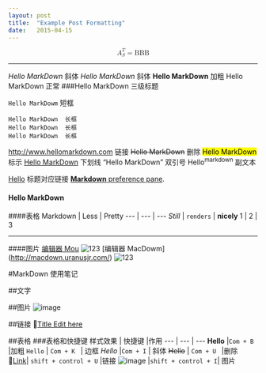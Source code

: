 ```yaml
---
layout: post
title:  "Example Post Formatting" 
date:   2015-04-15
---
```


<math display="block">
    <msubsup><mi>A</mi> <mi>S</mi> <mi>T</mi></msubsup>
    <mo>=</mo>
    <mi>BBB</mi>
</math>

<!--![Rendering preferences pane](http://d.pr/i/rT4d+)--> 
 
*****
 
_Hello MarkDown_     斜体
*Hello MarkDown*     斜体
**Hello MarkDown**   加粗
Hello MarkDown       正常 
###Hello MarkDown  三级标题

`Hello MarkDowm`     短框

```
Hello MarkDown  长框
Hello MarkDown  长框
Hello MarkDown  长框
```

<http://www.hellomarkdown.com> 链接
<del>Hello MarkDown</del>      删除
<mark>Hello MarkDown</mark>    标示
<u>Hello MarkDown</u>          下划线
<q>Hello MarkDown</q>          双引号
Hello<sup>markdown</sup>       副文本

[Hello](wwww.markdown.com)     标题对应链接
[**Markdown** preference pane](#markdown-pane). 
#### <a name="fenced-code-block">Hello MarkDown</a>



####表格
Markdown | Less      | Pretty 
---      | ---       | ---
*Still*  | `renders` | **nicely**
1        | 2         | 3


-------



####图片
[编辑器 Mou](http://25.io/mou/)
![123](http://macdown.uranusjr.com/static/base/img/logo.png)
[编辑器 MacDowm] (http://macdown.uranusjr.com/)
![123](http://mouapp.com/Mou_128.png)







#MarkDown 使用笔记

##文字


##图片
![image](https://sm3lir.cloudimage.io/s/width/34/https://www.gitbook.com/assets/images/logo/128.png?v=6.11.9) 


##链接
[Title Edit here](http://sidechef.com)


##表格
###表格和快捷键
样式效果  | 快捷键   |作用
---      | ---       | ---
**Hello**  |`Com + B ` |加粗
`Hello` | `Com + K ` |   边框
*Hello*  |`Com + I` | 斜体
~~Hello~~ | `Com + U ` |删除
[Link](http://sidechef.com)| `shift + control + U` |链接
![image](https://sm3lir.cloudimage.io/s/width/34/https://www.gitbook.com/assets/images/logo/128.png?v=6.11.9) |`shift + control + I`| 图片



